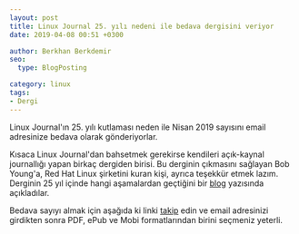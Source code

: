 ```yaml
---
layout: post
title: Linux Journal 25. yılı nedeni ile bedava dergisini veriyor
date: 2019-04-08 00:51 +0300

author: Berkhan Berkdemir
seo:
  type: BlogPosting

category: linux
tags:
- Dergi
---
```


Linux Journal'ın 25. yılı kutlaması neden ile Nisan 2019 sayısını email
adresinize bedava olarak gönderiyorlar.

Kısaca Linux Journal'dan bahsetmek gerekirse kendileri açık-kaynal journallığı
yapan birkaç dergiden birisi. Bu derginin çıkmasını sağlayan Bob Young'a, Red
Hat Linux şirketini kuran kişi, ayrıca teşekkür etmek lazım. Derginin 25 yıl
içinde hangi aşamalardan geçtiğini bir
[blog](https://www.linuxjournal.com/content/linux-journal-25) yazısında
açıkladılar.

Bedava sayıyı almak için aşağıda ki linki
[takip](https://www.linuxjournal.com/free_issue) edin ve email adresinizi
girdikten sonra PDF, ePub ve Mobi formatlarından birini seçmeniz yeterli.
